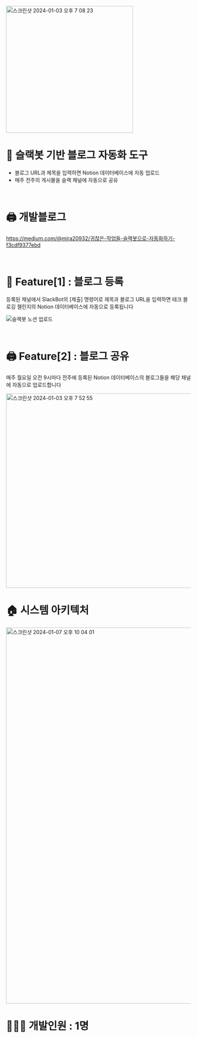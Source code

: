 <p >
  <img width="346" alt="스크린샷 2024-01-03 오후 7 08 23" src="https://github.com/techeer-sv/Notion_Bot/assets/102022609/2f43d1b9-62ad-4fe3-9f5a-18702bdee2f3">
</p>

# 🌠 슬랙봇 기반 블로그 자동화 도구
- 블로그 URL과 제목을 입력하면 Notion 데이터베이스에 자동 업로드
- 매주 전주의 게시물을 슬랙 채널에 자동으로 공유

<br/>

# 🖨️ 개발블로그
https://medium.com/@mira20932/귀찮은-작업들-슬랙봇으로-자동화하기-f3cdf9377ebd

<br/>

# 📑 Feature[1] : 블로그 등록
등록된 채널에서 SlackBot의 [제출] 명령어로 제목과 블로그 URL을 입력하면 테크 블로깅 챌린지의 Notion 데이터베이스에 자동으로 등록됩니다

![슬랙봇 노션 업로드](https://github.com/techeer-sv/Notion_Bot/assets/102022609/3b6e1a44-f077-4039-a127-905b04a6430b)

<br/>

# 🖨️ Feature[2] : 블로그 공유
  <span>매주 월요일 오전 9시마다 전주에 등록된 Notion 데이터베이스의 블로그들을 해당 채널에 자동으로 업로드합니다</span>

  
  <img width="530" alt="스크린샷 2024-01-03 오후 7 52 55" src="https://github.com/techeer-sv/Notion_Bot/assets/102022609/9e532dfb-7490-4c2b-b120-a1d2f6dff8ea">

  <br/>

# 🏠 시스템 아키텍처
<img width="1025" alt="스크린샷 2024-01-07 오후 10 04 01" src="https://github.com/techeer-sv/Notion_Bot/assets/102022609/c5bead1e-5f95-4a66-bdac-d43df12cd23b">

<br/>


# 👩🏻‍💻 개발인원 : 1명

